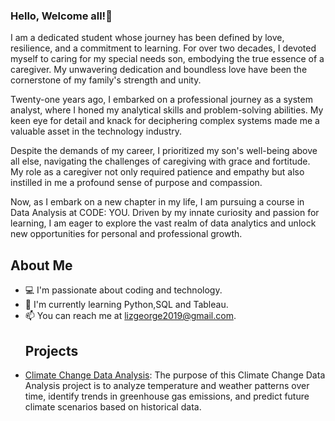 ### Hello, Welcome all!👋
I am a dedicated student whose journey has been defined by love, resilience, and a commitment to learning. For over two decades, I devoted myself to caring for my special needs son, embodying the true essence of a caregiver. My unwavering dedication and boundless love have been the cornerstone of my family's strength and unity.

Twenty-one years ago, I embarked on a professional journey as a system analyst, where I honed my analytical skills and problem-solving abilities. My keen eye for detail and knack for deciphering complex systems made me a valuable asset in the technology industry.

Despite the demands of my career, I prioritized my son's well-being above all else, navigating the challenges of caregiving with grace and fortitude. My role as a caregiver not only required patience and empathy but also instilled in me a profound sense of purpose and compassion.

Now, as I embark on a new chapter in my life, I am pursuing a course in Data Analysis at CODE: YOU. Driven by my innate curiosity and passion for learning, I am eager to explore the vast realm of data analytics and unlock new opportunities for personal and professional growth.
## About Me
- 💻 I'm passionate about coding and technology.
- 🌱 I'm currently learning Python,SQL and Tableau.
- 📫 You can reach me at lizgeorge2019@gmail.com.
  ## Projects
- [Climate Change Data Analysis](https://github.com/ElizabethGLiz/ClimateChangeAnalysis): The purpose of this Climate Change Data Analysis project is to analyze temperature and weather patterns over time, identify trends in greenhouse gas emissions, and predict future climate scenarios based on historical data.


